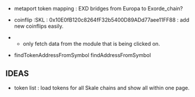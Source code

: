 - metaport token mapping : EXD bridges from Europa to Exorde_chain?
- coinflip :SKL : 0x10E0fB120c8264fF32b5400D89ADd77aee11FF88 : add new coinflips easily.
- - only fetch data from the module that is being clicked on.

- findTokenAddressFromSymbol findAddressFromSymbol

## IDEAS

- token list : load tokens for all Skale chains and show all within one page.
